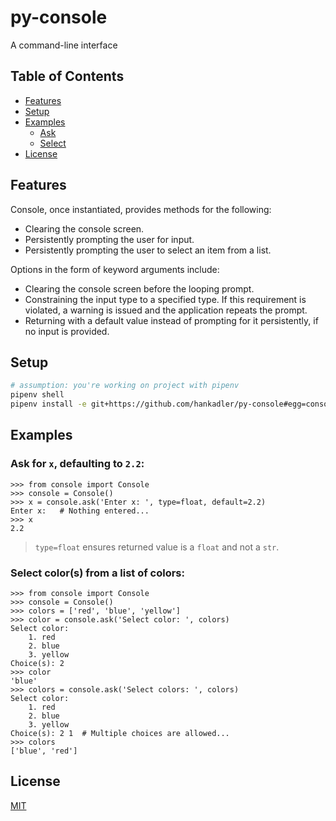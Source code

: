 # py-console

A command-line interface

## Table of Contents

- [Features](#features)
- [Setup](#setup)
- [Examples](#examples)
    - [Ask](#ask)
    - [Select](#select)
- [License](#license)

## Features

Console, once instantiated, provides methods for the following:

- Clearing the console screen.
- Persistently prompting the user for input.
- Persistently prompting the user to select an item from a list.

Options in the form of keyword arguments include:

- Clearing the console screen before the looping prompt.
- Constraining the input type to a specified type. If this requirement
  is violated, a warning is issued and the application repeats the
  prompt.
- Returning with a default value instead of prompting for it
  persistently, if no input is provided.

## Setup

```bash
# assumption: you're working on project with pipenv
pipenv shell
pipenv install -e git+https://github.com/hankadler/py-console#egg=console
```

## Examples

### Ask for ``x``, defaulting to ``2.2``:

```
>>> from console import Console
>>> console = Console()
>>> x = console.ask('Enter x: ', type=float, default=2.2)
Enter x:   # Nothing entered...
>>> x
2.2
```
> ``type=float`` ensures returned value is a ``float`` and not a ``str``.

### Select color(s) from a list of colors:

```
>>> from console import Console
>>> console = Console()
>>> colors = ['red', 'blue', 'yellow']
>>> color = console.ask('Select color: ', colors)
Select color:
    1. red
    2. blue
    3. yellow
Choice(s): 2
>>> color
'blue'
>>> colors = console.ask('Select colors: ', colors)
Select color:
    1. red
    2. blue
    3. yellow
Choice(s): 2 1  # Multiple choices are allowed...
>>> colors
['blue', 'red']
```

## License

[MIT](LICENSE)
